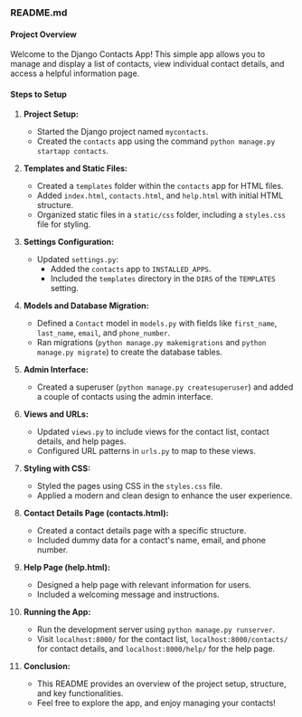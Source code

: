 ### README.md

#### Project Overview

Welcome to the Django Contacts App! This simple app allows you to manage and display a list of contacts, view individual contact details, and access a helpful information page.

#### Steps to Setup

1. **Project Setup:**

   - Started the Django project named `mycontacts`.
   - Created the `contacts` app using the command `python manage.py startapp contacts`.

2. **Templates and Static Files:**

   - Created a `templates` folder within the `contacts` app for HTML files.
   - Added `index.html`, `contacts.html`, and `help.html` with initial HTML structure.
   - Organized static files in a `static/css` folder, including a `styles.css` file for styling.

3. **Settings Configuration:**

   - Updated `settings.py`:
     - Added the `contacts` app to `INSTALLED_APPS`.
     - Included the `templates` directory in the `DIRS` of the `TEMPLATES` setting.

4. **Models and Database Migration:**

   - Defined a `Contact` model in `models.py` with fields like `first_name`, `last_name`, `email`, and `phone_number`.
   - Ran migrations (`python manage.py makemigrations` and `python manage.py migrate`) to create the database tables.

5. **Admin Interface:**

   - Created a superuser (`python manage.py createsuperuser`) and added a couple of contacts using the admin interface.

6. **Views and URLs:**

   - Updated `views.py` to include views for the contact list, contact details, and help pages.
   - Configured URL patterns in `urls.py` to map to these views.

7. **Styling with CSS:**

   - Styled the pages using CSS in the `styles.css` file.
   - Applied a modern and clean design to enhance the user experience.

8. **Contact Details Page (contacts.html):**

   - Created a contact details page with a specific structure.
   - Included dummy data for a contact's name, email, and phone number.

9. **Help Page (help.html):**

   - Designed a help page with relevant information for users.
   - Included a welcoming message and instructions.

10. **Running the App:**

    - Run the development server using `python manage.py runserver`.
    - Visit `localhost:8000/` for the contact list, `localhost:8000/contacts/` for contact details, and `localhost:8000/help/` for the help page.

11. **Conclusion:**
    - This README provides an overview of the project setup, structure, and key functionalities.
    - Feel free to explore the app, and enjoy managing your contacts!
